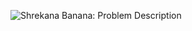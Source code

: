 ![Shrekana Banana: Problem Description](https://github.com/ccyannchan/bronco-ctf-writeups-2024/blob/main/side_quest/side_quest.PNG "Shrekana Banana: Problem Description")